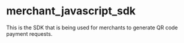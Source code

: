 # merchant_javascript_sdk
This is the SDK that is being used for merchants to generate QR code payment requests.

